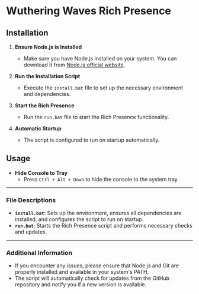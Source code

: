 # Wuthering Waves Rich Presence

## Installation

1. **Ensure Node.js is Installed**
   - Make sure you have Node.js installed on your system. You can download it from [Node.js official website](https://nodejs.org/).

2. **Run the Installation Script**
   - Execute the `install.bat` file to set up the necessary environment and dependencies.

3. **Start the Rich Presence**
   - Run the `run.bat` file to start the Rich Presence functionality.

4. **Automatic Startup**
   - The script is configured to run on startup automatically.

## Usage

- **Hide Console to Tray**
  - Press `Ctrl + Alt + Down` to hide the console to the system tray.

---

### File Descriptions

- **`install.bat`**: Sets up the environment, ensures all dependencies are installed, and configures the script to run on startup.
- **`run.bat`**: Starts the Rich Presence script and performs necessary checks and updates.

---

### Additional Information

- If you encounter any issues, please ensure that Node.js and Git are properly installed and available in your system's PATH.
- The script will automatically check for updates from the GitHub repository and notify you if a new version is available.
